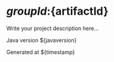 # ${groupId}:${artifactId}

Write your project description here...

Java version ${javaversion}

Generated at ${timestamp}
